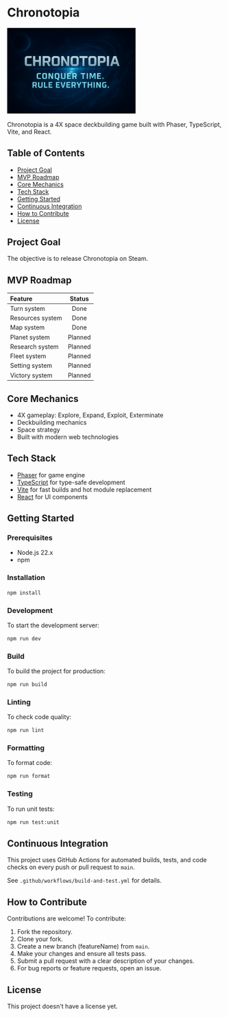 # Chronotopia

<img src="public/assets/images/chronotopia.png" alt="Chronotopia. Conquer Time. Rule everything." width="300" />

Chronotopia is a 4X space deckbuilding game built with Phaser, TypeScript, Vite, and React.

## Table of Contents

- [Project Goal](#project-goal)
- [MVP Roadmap](#mvp-roadmap)
- [Core Mechanics](#core-mechanics)
- [Tech Stack](#tech-stack)
- [Getting Started](#getting-started)
- [Continuous Integration](#continuous-integration)
- [How to Contribute](#how-to-contribute)
- [License](#license)

## Project Goal

The objective is to release Chronotopia on Steam.

## MVP Roadmap

| Feature          | Status  |
| :--------------- | :-----: |
| Turn system      |  Done   |
| Resources system |  Done   |
| Map system       |  Done   |
| Planet system    | Planned |
| Research system  | Planned |
| Fleet system     | Planned |
| Setting system   | Planned |
| Victory system   | Planned |

## Core Mechanics

- 4X gameplay: Explore, Expand, Exploit, Exterminate
- Deckbuilding mechanics
- Space strategy
- Built with modern web technologies

## Tech Stack

- [Phaser](https://phaser.io/) for game engine
- [TypeScript](https://www.typescriptlang.org/) for type-safe development
- [Vite](https://vitejs.dev/) for fast builds and hot module replacement
- [React](https://react.dev/) for UI components

## Getting Started

### Prerequisites

- Node.js 22.x
- npm

### Installation

```bash
npm install
```

### Development

To start the development server:

```bash
npm run dev
```

### Build

To build the project for production:

```bash
npm run build
```

### Linting

To check code quality:

```bash
npm run lint
```

### Formatting

To format code:

```bash
npm run format
```

### Testing

To run unit tests:

```bash
npm run test:unit
```

## Continuous Integration

This project uses GitHub Actions for automated builds, tests, and code checks on every push or pull request to `main`.

See `.github/workflows/build-and-test.yml` for details.

## How to Contribute

Contributions are welcome! To contribute:

1. Fork the repository.
2. Clone your fork.
3. Create a new branch (featureName) from `main`.
4. Make your changes and ensure all tests pass.
5. Submit a pull request with a clear description of your changes.
6. For bug reports or feature requests, open an issue.

## License

This project doesn't have a license yet.
